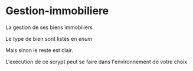 # Gestion-immobiliere

La gestion de ses biens immobiliers

Le type de bien sont listés en *enum*

Mais sinon le reste est clair. 

L'exécution de ce scrypt peut se faire dans l'environnement de votre choix
